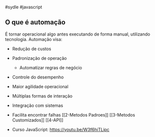 #sydle #javascript 
## O que é automação
É tornar operacional algo antes executando de forma manual, utilizando tecnologia. Automação visa:
- Redução de custos
- Padronização de operação
	- Automatizar regras de negócio
- Controle do desempenho
- Maior agilidade operacional 
- Múltiplas formas de interação 
- Integração com sistemas
- Facilita encontrar falhas
[[2-Metodos Padroes]]
[[3-Metodos Customizados]]
[[4-API]]


- Curso JavaScript: https://youtu.be/W3f6hiTLipc